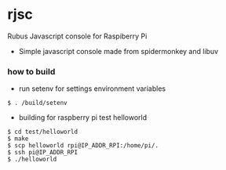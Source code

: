 rjsc
======
Rubus Javascript console for Raspiberry Pi

- Simple javascript console made from spidermonkey and libuv

### how to build

* run setenv for settings environment variables
```
$ . /build/setenv
```
* building for raspberry pi test helloworld
```
$ cd test/helloworld
$ make
$ scp helloworld rpi@IP_ADDR_RPI:/home/pi/.
$ ssh pi@IP_ADDR_RPI
$ ./helloworld
```




